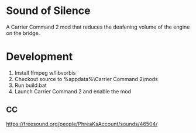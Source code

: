 # Sound of Silence

A Carrier Command 2 mod that reduces the deafening volume of the engine on the bridge.

# Development

1. Install ffmpeg w/libvorbis
2. Checkout source to %appdata%\Carrier Command 2\mods
3. Run build.bat
4. Launch Carrier Command 2 and enable the mod

## CC

https://freesound.org/people/PhreaKsAccount/sounds/46504/
